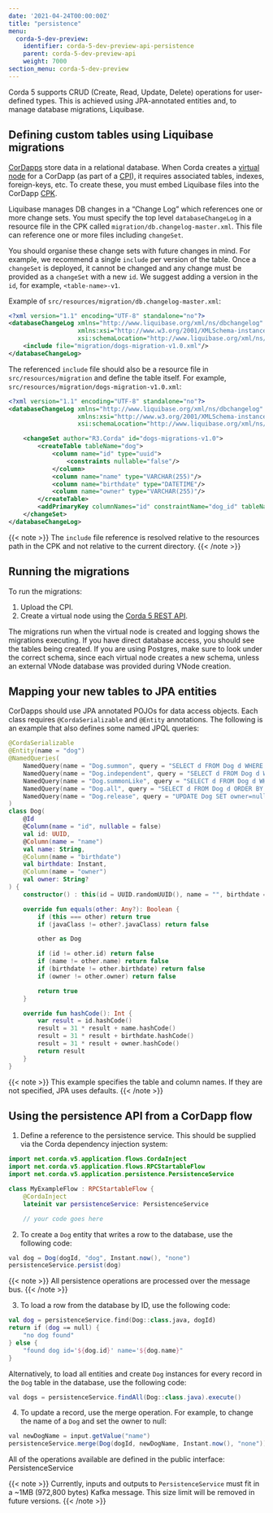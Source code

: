 ```yaml
---
date: '2021-04-24T00:00:00Z'
title: "persistence"
menu:
  corda-5-dev-preview:
    identifier: corda-5-dev-preview-api-persistence
    parent: corda-5-dev-preview-api
    weight: 7000
section_menu: corda-5-dev-preview
---
```

Corda 5 supports CRUD (Create, Read, Update, Delete) operations for user-defined types. This is achieved using JPA-annotated entities and, to manage database migrations, Liquibase.

## Defining custom tables using Liquibase migrations

[CorDapps](../../introduction/key-concepts.html#cordapps) store data in a relational database.
When Corda creates a [virtual node](../../introduction/key-concepts.html#virtual-nodes) for a CorDapp (as part of a [CPI](../../introduction/key-concepts.html#cordapp-package-installer-cpi)), it requires associated tables, indexes, foreign-keys, etc.
To create these, you must embed Liquibase files into the CorDapp [CPK](../../introduction/key-concepts.html#cordapp-packages-cpks).

Liquibase manages DB changes in a “Change Log” which references one or more change sets.
You must specify the top level `databaseChangeLog` in a resource file in the CPK called `migration/db.changelog-master.xml`.
This file can reference one or more files including `changeSet`.

You should organise these change sets with future changes in mind.
For example, we recommend a single `include` per version of the table.
Once a `changeSet` is deployed, it cannot be changed and any change must be provided as a `changeSet` with a new `id`.
We suggest adding a version in the `id`, for example, `<table-name>-v1`.

Example of `src/resources/migration/db.changelog-master.xml`:
```xml
<?xml version="1.1" encoding="UTF-8" standalone="no"?>
<databaseChangeLog xmlns="http://www.liquibase.org/xml/ns/dbchangelog"
                   xmlns:xsi="http://www.w3.org/2001/XMLSchema-instance"
                   xsi:schemaLocation="http://www.liquibase.org/xml/ns/dbchangelog http://www.liquibase.org/xml/ns/dbchangelog/dbchangelog-4.3.xsd">
    <include file="migration/dogs-migration-v1.0.xml"/>
</databaseChangeLog>
```
The referenced `include` file should also be a resource file in `src/resources/migration` and define the table itself. For example, `src/resources/migration/dogs-migration-v1.0.xml`:
```xml
<?xml version="1.1" encoding="UTF-8" standalone="no"?>
<databaseChangeLog xmlns="http://www.liquibase.org/xml/ns/dbchangelog"
                   xmlns:xsi="http://www.w3.org/2001/XMLSchema-instance"
                   xsi:schemaLocation="http://www.liquibase.org/xml/ns/dbchangelog http://www.liquibase.org/xml/ns/dbchangelog/dbchangelog-4.3.xsd">

    <changeSet author="R3.Corda" id="dogs-migrations-v1.0">
        <createTable tableName="dog">
            <column name="id" type="uuid">
                <constraints nullable="false"/>
            </column>
            <column name="name" type="VARCHAR(255)"/>
            <column name="birthdate" type="DATETIME"/>
            <column name="owner" type="VARCHAR(255)"/>
        </createTable>
        <addPrimaryKey columnNames="id" constraintName="dog_id" tableName="dog"/>
    </changeSet>
</databaseChangeLog>
```
{{< note >}}
The `include` file reference is resolved relative to the resources path in the CPK and not relative to the current directory.
{{< /note >}}

## Running the migrations

To run the migrations:
1. Upload the CPI.
2. Create a virtual node using the [Corda 5 REST API](../../developing/rest-api/rest-api.html).

  The migrations run when the virtual node is created and logging shows the migrations executing.
  If you have direct database access, you should see the tables being created.
  If you are using Postgres, make sure to look under the correct schema, since each virtual node creates a new schema, unless an external VNode database was provided during VNode creation.

## Mapping your new tables to JPA entities

CorDapps should use JPA annotated POJOs for data access objects.
Each class requires `@CordaSerializable` and `@Entity` annotations.
The following is an example that also defines some named JPQL queries:

```kotlin
@CordaSerializable
@Entity(name = "dog")
@NamedQueries(
    NamedQuery(name = "Dog.summon", query = "SELECT d FROM Dog d WHERE d.name = :name"),    
    NamedQuery(name = "Dog.independent", query = "SELECT d FROM Dog d WHERE d.owner IS NULL"),    
    NamedQuery(name = "Dog.summonLike", query = "SELECT d FROM Dog d WHERE d.name LIKE :name ORDER BY d.name"),    
    NamedQuery(name = "Dog.all", query = "SELECT d FROM Dog d ORDER BY d.name"),    
    NamedQuery(name = "Dog.release", query = "UPDATE Dog SET owner=null")
)
class Dog(
    @Id    
    @Column(name = "id", nullable = false)    
    val id: UUID,    
    @Column(name = "name")    
    val name: String,    
    @Column(name = "birthdate")    
    val birthdate: Instant,
    @Column(name = "owner")
    val owner: String?
) {
    constructor() : this(id = UUID.randomUUID(), name = "", birthdate = Instant.now(), owner = "")

    override fun equals(other: Any?): Boolean {
        if (this === other) return true
        if (javaClass != other?.javaClass) return false

        other as Dog

        if (id != other.id) return false
        if (name != other.name) return false
        if (birthdate != other.birthdate) return false
        if (owner != other.owner) return false

        return true
    }

    override fun hashCode(): Int {
        var result = id.hashCode()
        result = 31 * result + name.hashCode()
        result = 31 * result + birthdate.hashCode()
        result = 31 * result + owner.hashCode()
        return result
    }
}
```

{{< note >}}
This example specifies the table and column names.
If they are not specified, JPA uses defaults.
{{< /note >}}


## Using the persistence API from a CorDapp flow

1. Define a reference to the persistence service. This should be supplied via the Corda dependency injection system:
  ```kotlin
  import net.corda.v5.application.flows.CordaInject
  import net.corda.v5.application.flows.RPCStartableFlow
  import net.corda.v5.application.persistence.PersistenceService

  class MyExampleFlow : RPCStartableFlow {
      @CordaInject
      lateinit var persistenceService: PersistenceService

      // your code goes here
  ```

2. To create a `Dog` entity that writes a row to the database, use the following code:
  ```java
  val dog = Dog(dogId, "dog", Instant.now(), "none")
  persistenceService.persist(dog)
  ```

  {{< note >}}
  All persistence operations are processed over the message bus.
  {{< /note >}}

3. To load a row from the database by ID, use the following code:
  ```kotlin
  val dog = persistenceService.find(Dog::class.java, dogId)
  return if (dog == null) {
      "no dog found"
  } else {
      "found dog id='${dog.id}' name='${dog.name}"
  }
  ```

  Alternatively, to load all entities and create `Dog` instances for every record in the `Dog` table in the database, use the following code:
  ```java
  val dogs = persistenceService.findAll(Dog::class.java).execute()
  ```

4. To update a record, use the merge operation. For example, to change the name of a `Dog` and set the owner to null:
```java
val newDogName = input.getValue("name")
persistenceService.merge(Dog(dogId, newDogName, Instant.now(), "none"))
```
All of the operations available are defined in the public interface: PersistenceService
<!-- add link to KDocs -->

{{< note >}}
Currently, inputs and outputs to `PersistenceService` must fit in a ~1MB (972,800 bytes) Kafka message. This size limit will be removed in future versions.
{{< /note >}}
